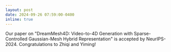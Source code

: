 ```yaml
---
layout: post
date: 2024-09-26 07:59:00-0400
inline: true
---
```


Our paper on "DreamMesh4D: Video-to-4D Generation with Sparse-Controlled Gaussian-Mesh Hybrid Representation" is accepted by NeurIPS-2024. Congratulations to Zhiqi and Yiming!